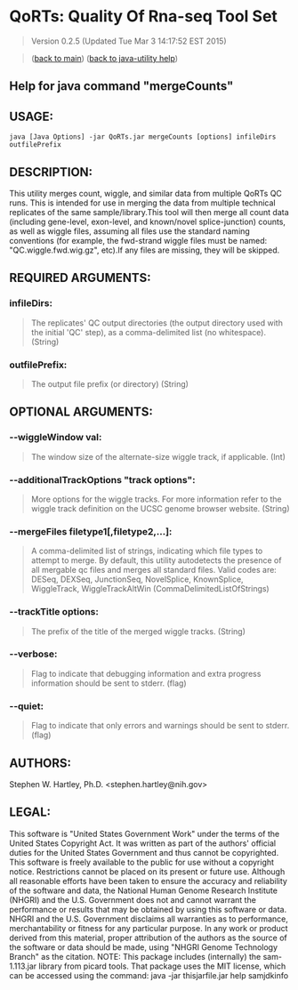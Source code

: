 # QoRTs: Quality Of Rna-seq Tool Set
> Version 0.2.5 (Updated Tue Mar  3 14:17:52 EST 2015)

> ([back to main](../index.html)) ([back to java-utility help](index.html))

## Help for java command "mergeCounts"

## USAGE:

    java [Java Options] -jar QoRTs.jar mergeCounts [options] infileDirs outfilePrefix


## DESCRIPTION:

This utility merges count, wiggle, and similar data from multiple QoRTs QC runs\. This is intended for use in merging the data from multiple technical replicates of the same sample/library\.This tool will then merge all count data \(including gene\-level, exon\-level, and known/novel splice\-junction\) counts, as well as wiggle files, assuming all files use the standard naming conventions \(for example, the fwd\-strand wiggle files must be named: "QC\.wiggle\.fwd\.wig\.gz", etc\)\.If any files are missing, they will be skipped\.

## REQUIRED ARGUMENTS:
### infileDirs:

> The replicates' QC output directories (the output directory used with the initial 'QC' step), as a comma-delimited list (no whitespace). (String)


### outfilePrefix:

> The output file prefix (or directory) (String)



## OPTIONAL ARGUMENTS:
### --wiggleWindow val:

> The window size of the alternate-size wiggle track, if applicable. (Int)

### --additionalTrackOptions "track options":

> More options for the wiggle tracks. For more information refer to the wiggle track definition on the UCSC genome browser website. (String)

### --mergeFiles filetype1[,filetype2,...]:

> A comma-delimited list of strings, indicating which file types to attempt to merge. By default, this utility autodetects the presence of all mergable qc files and merges all standard files. Valid codes are: DESeq, DEXSeq, JunctionSeq, NovelSplice, KnownSplice, WiggleTrack, WiggleTrackAltWin (CommaDelimitedListOfStrings)

### --trackTitle options:

> The prefix of the title of the merged wiggle tracks. (String)

### --verbose:

> Flag to indicate that debugging information and extra progress information should be sent to stderr. (flag)

### --quiet:

> Flag to indicate that only errors and warnings should be sent to stderr. (flag)

## AUTHORS:

Stephen W\. Hartley, Ph\.D\. <stephen\.hartley@nih\.gov>

## LEGAL:

 This software is "United States Government Work" under the terms of the United States Copyright  Act\.  It was written as part of the authors' official duties for the United States Government and  thus cannot be copyrighted\.  This software is freely available to the public for use without a  copyright notice\.  Restrictions cannot be placed on its present or future use\.  Although all reasonable efforts have been taken to ensure the accuracy and reliability of the  software and data, the National Human Genome Research Institute \(NHGRI\) and the U\.S\. Government  does not and cannot warrant the performance or results that may be obtained by using this software  or data\.  NHGRI and the U\.S\. Government disclaims all warranties as to performance, merchantability  or fitness for any particular purpose\.  In any work or product derived from this material, proper attribution of the authors as the source  of the software or data should be made, using "NHGRI Genome Technology Branch" as the citation\.  NOTE: This package includes \(internally\) the sam\-1\.113\.jar library from picard tools\. That package uses the MIT license, which can be accessed using the command:  java \-jar thisjarfile\.jar help samjdkinfo

